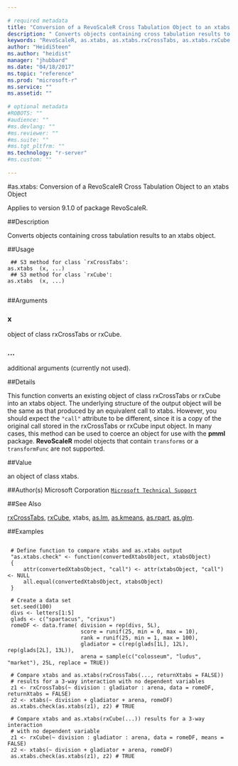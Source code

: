 ```yaml
--- 
 
# required metadata 
title: "Conversion of a RevoScaleR Cross Tabulation Object to an xtabs Object" 
description: " Converts objects containing cross tabulation results to an xtabs object. " 
keywords: "RevoScaleR, as.xtabs, as.xtabs.rxCrossTabs, as.xtabs.rxCube, category, models" 
author: "HeidiSteen"
ms.author: "heidist" 
manager: "jhubbard" 
ms.date: "04/18/2017" 
ms.topic: "reference" 
ms.prod: "microsoft-r" 
ms.service: "" 
ms.assetid: "" 
 
# optional metadata 
#ROBOTS: "" 
#audience: "" 
#ms.devlang: "" 
#ms.reviewer: "" 
#ms.suite: "" 
#ms.tgt_pltfrm: "" 
ms.technology: "r-server" 
#ms.custom: "" 
 
--- 
```

 
 
 
 
 #as.xtabs: Conversion of a RevoScaleR Cross Tabulation Object to an xtabs Object

 Applies to version 9.1.0 of package RevoScaleR.
 
 ##Description
 
Converts objects containing cross tabulation results to an xtabs object.
 
 
 ##Usage

```   
 ## S3 method for class `rxCrossTabs':
as.xtabs  (x, ...)
 ## S3 method for class `rxCube':
as.xtabs  (x, ...)
 
```
 
 ##Arguments

   
    
 ### x
 object of class rxCrossTabs or rxCube. 
  
    
 ###  ...
 additional arguments (currently not used). 
  
 
 
 
 ##Details
 
This function converts an existing object of class rxCrossTabs or rxCube into an xtabs object.
The underlying structure of the output object will be the same as that produced by an equivalent call to
xtabs. However, you should expect the `"call"` attribute to be different, 
since it is a copy of the original call stored in the rxCrossTabs or rxCube input object.
In many cases, this method can be used to coerce an object
for use with the **pmml** package. **RevoScaleR** model objects that contain
`transforms` or a `transformFunc` are not supported.
 
 
 
 ##Value
 
an object of class xtabs.
 
 
 ##Author(s)
 Microsoft Corporation [`Microsoft Technical Support`](https://go.microsoft.com/fwlink/?LinkID=698556&clcid=0x409)
 
 
 ##See Also
 
[rxCrossTabs](rxcrosstabs.md),
[rxCube](rxcube.md),
xtabs,
[as.lm](as-lm.md),
[as.kmeans](as-kmeans.md),
[as.rpart](as-rpart.md),
[as.glm](as-glm.md).
   
 
 ##Examples

 ```
   
  # Define function to compare xtabs and as.xtabs output
  "as.xtabs.check" <- function(convertedXtabsObject, xtabsObject)
  {
      attr(convertedXtabsObject, "call") <- attr(xtabsObject, "call") <- NULL
      all.equal(convertedXtabsObject, xtabsObject)
  }
  
  # Create a data set
  set.seed(100)
  divs <- letters[1:5]
  glads <- c("spartacus", "crixus")
  romeDF <- data.frame( division = rep(divs, 5L), 
                        score = runif(25, min = 0, max = 10), 
                        rank = runif(25, min = 1, max = 100), 
                        gladiator = c(rep(glads[1L], 12L), rep(glads[2L], 13L)),
                        arena = sample(c("colosseum", "ludus", "market"), 25L, replace = TRUE))
  
  # Compare xtabs and as.xtabs(rxCrossTabs(..., returnXtabs = FALSE))  
  # results for a 3-way interaction with no dependent variables
  z1 <- rxCrossTabs(~ division : gladiator : arena, data = romeDF, returnXtabs = FALSE)
  z2 <- xtabs(~ division + gladiator + arena, romeDF)
  as.xtabs.check(as.xtabs(z1), z2) # TRUE
  
  # Compare xtabs and as.xtabs(rxCube(...)) results for a 3-way interaction
  # with no dependent variable
  z1 <- rxCube(~ division : gladiator : arena, data = romeDF, means = FALSE)
  z2 <- xtabs(~ division + gladiator + arena, romeDF)
  as.xtabs.check(as.xtabs(z1), z2) # TRUE
 
```
 
 
 
 
